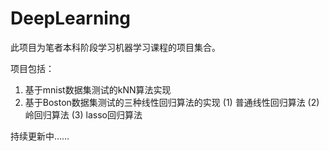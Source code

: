 # DeepLearning

此项目为笔者本科阶段学习机器学习课程的项目集合。

项目包括：
1. 基于mnist数据集测试的kNN算法实现
2. 基于Boston数据集测试的三种线性回归算法的实现
    (1) 普通线性回归算法
    (2) 岭回归算法
    (3) lasso回归算法

持续更新中……